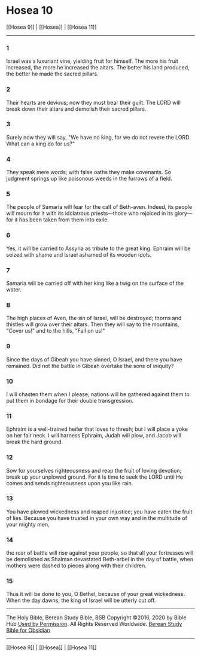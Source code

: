 # Hosea 10

[[Hosea 9]] | [[Hosea]] | [[Hosea 11]]

---

### 1
Israel was a luxuriant vine, yielding fruit for himself. The more his fruit increased, the more he increased the altars. The better his land produced, the better he made the sacred pillars.

### 2
Their hearts are devious; now they must bear their guilt. The LORD will break down their altars and demolish their sacred pillars.

### 3
Surely now they will say, "We have no king, for we do not revere the LORD. What can a king do for us?"

### 4
They speak mere words; with false oaths they make covenants. So judgment springs up like poisonous weeds in the furrows of a field.

### 5
The people of Samaria will fear for the calf of Beth-aven. Indeed, its people will mourn for it with its idolatrous priests—those who rejoiced in its glory—for it has been taken from them into exile.

### 6
Yes, it will be carried to Assyria as tribute to the great king. Ephraim will be seized with shame and Israel ashamed of its wooden idols.

### 7
Samaria will be carried off with her king like a twig on the surface of the water.

### 8
The high places of Aven, the sin of Israel, will be destroyed; thorns and thistles will grow over their altars. Then they will say to the mountains, "Cover us!" and to the hills, "Fall on us!"

### 9
Since the days of Gibeah you have sinned, O Israel, and there you have remained. Did not the battle in Gibeah overtake the sons of iniquity?

### 10
I will chasten them when I please; nations will be gathered against them to put them in bondage for their double transgression.

### 11
Ephraim is a well-trained heifer that loves to thresh; but I will place a yoke on her fair neck. I will harness Ephraim, Judah will plow, and Jacob will break the hard ground.

### 12
Sow for yourselves righteousness and reap the fruit of loving devotion; break up your unplowed ground. For it is time to seek the LORD until He comes and sends righteousness upon you like rain.

### 13
You have plowed wickedness and reaped injustice; you have eaten the fruit of lies. Because you have trusted in your own way and in the multitude of your mighty men,

### 14
the roar of battle will rise against your people, so that all your fortresses will be demolished as Shalman devastated Beth-arbel in the day of battle, when mothers were dashed to pieces along with their children.

### 15
Thus it will be done to you, O Bethel, because of your great wickedness. When the day dawns, the king of Israel will be utterly cut off.

---

The Holy Bible, Berean Study Bible, BSB
Copyright ©2016, 2020 by Bible Hub
[Used by Permission](https://berean.bible/terms.htm). All Rights Reserved Worldwide.
[Berean Study Bible for Obsidian](https://github.com/gapmiss/berean-study-bible-for-obsidian)

---

[[Hosea 9]] | [[Hosea]] | [[Hosea 11]]


